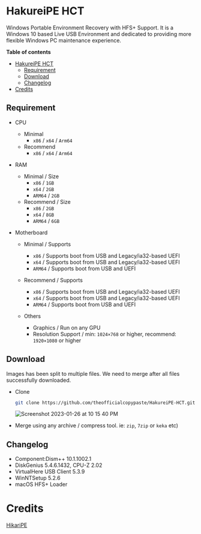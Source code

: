 # HakureiPE HCT

Windows Portable Environment Recovery with HFS+ Support. It is a Windows 10 based Live USB Environment and dedicated to providing more flexible Windows PC maintenance experience. 

**Table of contents**

- [HakureiPE HCT](#hakureipe-hct)
  - [Requirement](#requirement)
  - [Download](#download)
  - [Changelog](#changelog)
- [Credits](#credits)

## Requirement

-   CPU
    -   Minimal
        - `x86` / `x64` / `Arm64`
    -   Recommend
        - `x86` / `x64` / `Arm64`
    
-   RAM
    -   Minimal / Size
        - `x86` / `1GB`
        - `x64` / `2GB`
        - `ARM64` / `2GB`
    -   Recommend / Size
        - `x86` / `2GB`
        - `x64` / `8GB`
        - `ARM64` / `6GB`
  
-   Motherboard
    -   Minimal / Supports
        -   `x86` / Supports boot from USB and Legacy/ia32-based UEFI
        -   `x64` / Supports boot from USB and Legacy/ia32-based UEFI 
        -   `ARM64` / Supports boot from USB and UEFI  

    -   Recommend / Supports
        -   `x86` / Supports boot from USB and Legacy/ia32-based UEFI
        -   `x64` / Supports boot from USB and Legacy/ia32-based UEFI 
        -   `ARM64` / Supports boot from USB and UEFI
  
    -   Others
        -   Graphics / Run on any GPU
        -   Resolution Support / min: `1024×768` or higher, recommend: `1920×1080` or higher

## Download

Images has been split to multiple files. We need to merge after all files successfully downloaded.

-   Clone
    ```zsh
    git clone https://github.com/theofficialcopypaste/HakureiPE-HCT.git
    ```
    ![Screenshot 2023-01-26 at 10 15 40 PM](https://user-images.githubusercontent.com/72515939/214858606-7d72c0fa-344e-4570-8635-b7658780090b.png)

-   Merge using any archive / compress tool. ie: `zip`, `7zip` or `keka` etc)

##  Changelog
-   Component:Dism++ 10.1.1002.1
-   DiskGenius 5.4.6.1432, CPU-Z 2.02
-   VirtualHere USB Client 5.3.9
-   WinNTSetup 5.2.6
-   macOS HFS+ Loader

# Credits 

[HikariPE](https://hikaricalyx.com/hikaripe/)
